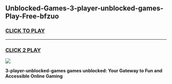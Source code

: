 
## Unblocked-Games-3-player-unblocked-games-Play-Free-bfzuo
<h3>
<a href="https://premium76.site?title=3-player-unblocked-games&ref=21A">CLICK TO PLAY</a></h3>
<hr>

<h3>
<a href="https://premium76.site?title=3-player-unblocked-games&ref=21A">CLICK 2 PLAY</a>
  
</h3>

<a href="https://premium76.site?title=3-player-unblocked-games&ref=21A"><img src="https://clearcache.store/games.png"></a>


**3-player-unblocked-games games unblocked: Your Gateway to Fun and Accessible Online Gaming**
